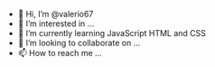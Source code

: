- 👋 Hi, I’m @valerio67
- 👀 I’m interested in ...
- 🌱 I’m currently learning JavaScript HTML and CSS
- 💞️ I’m looking to collaborate on ...
- 📫 How to reach me ...

<!---
valerio67/valerio67 is a ✨ special ✨ repository because its `README.md` (this file) appears on your GitHub profile.
You can click the Preview link to take a look at your changes.
--->
